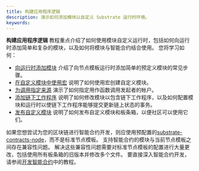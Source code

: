 ```yaml
---
title: 构建应用程序逻辑
description: 演示如何添加模块以自定义 Substrate 运行时环境。
keywords:
---
```


**构建应用程序逻辑** 教程重点介绍了如何使用模块自定义运行时，包括如何向运行时添加简单和复杂的模块，以及如何将模块与智能合约结合使用。
您将学习如何：

- [向运行时添加模块](/tutorials/build-application-logic/add-a-pallet/) 介绍了向节点模板运行时添加简单的预定义模块的常见步骤。
- [在自定义模块中使用宏](/tutorials/build-application-logic/use-macros-in-a-custom-pallet) 说明了如何使用宏创建自定义模块。
- [为调用指定来源](/tutorials/build-application-logic/specify-the-origin-for-a-call) 演示了如何指定用作函数调用发起者的帐户。
- [添加链下工作程序](/tutorials/build-application-logic/add-offchain-workers/) 说明了如何修改模块以包含链下工作程序，以及如何配置模块和运行时以使链下工作程序能够提交更新链上状态的事务。
- [发布自定义模块](/tutorials/build-application-logic/publish-custom-pallets/) 说明了如何发布自定义模块和板条箱，以便社区可以使用它们。

如果您想尝试为您的区块链进行智能合约开发，则应使用预配置的[substrate-contracts-node](https://github.com/paritytech/substrate-contracts-node)，而不是标准节点模板。
支持智能合约的模块与当前节点模板之间存在兼容性问题。
解决这些兼容性问题需要对标准节点模板的配置进行大量更改，包括使用所有板条箱的旧版本并修改多个文件。
要直接深入智能合约开发，请参阅[开发智能合约](/tutorials/smart-contracts/)中的教程。
